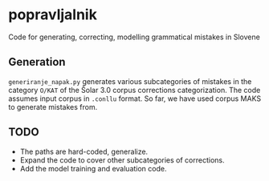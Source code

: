 # popravljalnik
Code for generating, correcting, modelling grammatical mistakes in Slovene

## Generation
`generiranje_napak.py` generates various subcategories of mistakes in the category `O/KAT` of the Šolar 3.0 corpus corrections categorization. 
The code assumes input corpus in `.conllu` format. 
So far, we have used corpus MAKS to generate mistakes from. 

## TODO
* The paths are hard-coded, generalize.
* Expand the code to cover other subcategories of corrections.
* Add the model training and evaluation code.
